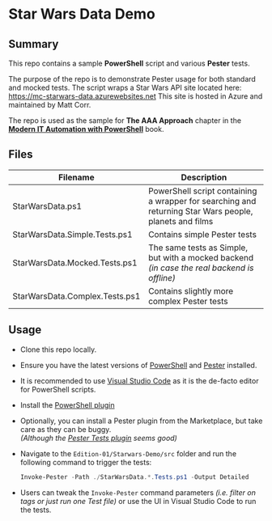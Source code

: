 # Star Wars Data Demo

## Summary

This repo contains a sample **PowerShell** script and various **Pester** tests.

The purpose of the repo is to demonstrate Pester usage for both standard and mocked tests.
The script wraps a Star Wars API site located here: <https://mc-starwars-data.azurewebsites.net>
This site is hosted in Azure and maintained by Matt Corr.

The repo is used as the sample for **The AAA Approach** chapter in the [**Modern IT Automation with PowerShell**](https://leanpub.com/modernautomationwithpowershell) book.

## Files

| Filename | Description |
|---|---|
|StarWarsData.ps1|PowerShell script containing a wrapper for searching and returning Star Wars people, planets and films|
|StarWarsData.Simple.Tests.ps1|Contains simple Pester tests|
|StarWarsData.Mocked.Tests.ps1|The same tests as Simple, but with a mocked backend _(in case the real backend is offline)_|
|StarWarsData.Complex.Tests.ps1|Contains slightly more complex Pester tests|

## Usage

- Clone this repo locally.
- Ensure you have the latest versions of [PowerShell](https://docs.microsoft.com/en-gb/powershell/scripting/install/installing-powershell) and [Pester](https://pester.dev/docs/introduction/installation) installed.
- It is recommended to use [Visual Studio Code](https://code.visualstudio.com/) as it is the de-facto editor for PowerShell scripts.
- Install the [PowerShell plugin](https://marketplace.visualstudio.com/items?itemName=ms-vscode.PowerShell)
- Optionally, you can install a Pester plugin from the Marketplace, but take care as they can be buggy. </br> _(Although the [Pester Tests plugin](https://marketplace.visualstudio.com/items?itemName=pspester.pester-test) seems good)_
- Navigate to the `Edition-01/Starwars-Demo/src` folder and run the following command to trigger the tests:

    ```powershell
    Invoke-Pester -Path ./StarWarsData.*.Tests.ps1 -Output Detailed
    ```

- Users can tweak the `Invoke-Pester` command parameters _(i.e. filter on tags or just run one Test file)_ or use the UI in Visual Studio Code to run the tests.
